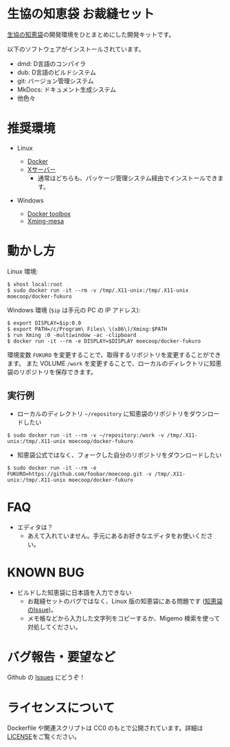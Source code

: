 # 生協の知恵袋 お裁縫セット
[生協の知恵袋](https://github.com/coop-mojo/moecoop)の開発環境をひとまとめにした開発キットです。

以下のソフトウェアがインストールされています。

- dmd: D言語のコンパイラ
- dub: D言語のビルドシステム
- git: バージョン管理システム
- MkDocs: ドキュメント生成システム
- 他色々

# 推奨環境
- Linux
  - [Docker](https://www.docker.com/)
  - [Xサーバー](https://www.x.org/wiki/)
      - 通常はどちらも、パッケージ管理システム経由でインストールできます。

- Windows
  - [Docker toolbox](https://www.docker.com/products/docker-toolbox)
  - [Xming-mesa](http://www.straightrunning.com/XmingNotes/)

# 動かし方

Linux 環境:
```
$ xhost local:root
$ sudo docker run -it --rm -v /tmp/.X11-unix:/tmp/.X11-unix moecoop/docker-fukuro
```

Windows 環境 (`$ip` は手元の PC の IP アドレス):
```
$ export DISPLAY=$ip:0.0
$ export PATH=/c/Program\ Files\ \(x86\)/Xming:$PATH
$ run Xming :0 -multiwindow -ac -clipboard
$ docker run -it --rm -e DISPLAY=$DISPLAY moecoop/docker-fukuro
```

環境変数 `FUKURO` を変更することで、取得するリポジトリを変更することができます。
また VOLUME `/work` を変更することで、ローカルのディレクトリに知恵袋のリポジトリを保存できます。

## 実行例
- ローカルのディレクトリ `~/repository` に知恵袋のリポジトリをダウンロードしたい
```
$ sudo docker run -it --rm -v ~/repository:/work -v /tmp/.X11-unix:/tmp/.X11-unix moecoop/docker-fukuro
```

- 知恵袋公式ではなく、フォークした自分のリポジトリをダウンロードしたい
```
$ sudo docker run -it --rm -e FUKURO=https://github.com/foobar/moecoop.git -v /tmp/.X11-unix:/tmp/.X11-unix moecoop/docker-fukuro
```

# FAQ
- エディタは？
  - あえて入れていません。手元にあるお好きなエディタをお使いください。

# KNOWN BUG
- ビルドした知恵袋に日本語を入力できない
  - お裁縫セットのバグではなく、Linux 版の知恵袋にある問題です ([知恵袋のIssue](https://github.com/coop-mojo/moecoop/issues/27))。
  - メモ帳などから入力した文字列をコピーするか、Migemo 検索を使って対処してください。

# バグ報告・要望など
Github の [Issues](https://github.com/coop-mojo/docker-fukuro/issues) にどうぞ！

# ライセンスについて
Dockerfile や関連スクリプトは CC0 のもとで公開されています。詳細は[LICENSE](LICENSE)をご覧ください。
